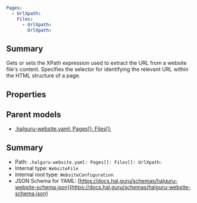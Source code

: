 <!--
title: UrlXpath
version: 1.40.3-beta.6
generated: true
date: 2025-04-28
node: This file is generated by the command-line program: `halguru manual -c -m`
-->


```yaml
Pages:
  - UrlXpath:
    Files:
      - UrlXpath:
        UrlXpath:
```

## Summary

Gets or sets the XPath expression used to extract the URL from a website file's content. Specifies the selector for identifying the relevant URL within the HTML structure of a page.

## Properties


## Parent models

* [.halguru-website.yaml: Pages[]: Files[]:]((website)-pages-list-files-list.md)
## Summary

* Path: `.halguru-website.yaml: Pages[]: Files[]: UrlXpath:`
* Internal type: `WebsiteFile`
* Internal root type: `WebsiteConfiguration`
* JSON Schema for YAML: [https://docs.hal.guru/schemas/halguru-website-schema.json](https://docs.hal.guru/schemas/halguru-website-schema.json)
